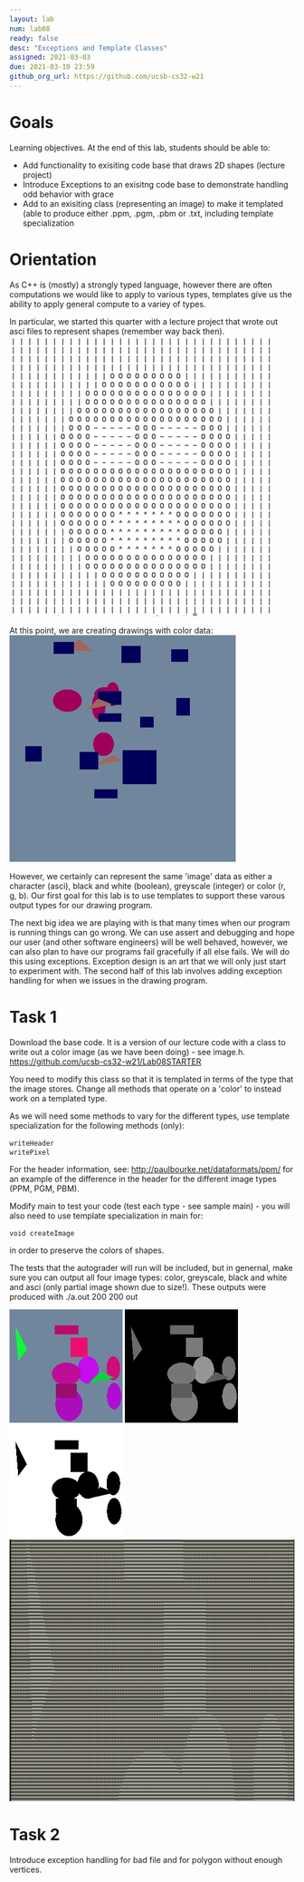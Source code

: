 ```yaml
---
layout: lab
num: lab08	
ready: false
desc: "Exceptions and Template Classes"
assigned: 2021-03-03
due: 2021-03-10 23:59
github_org_url: https://github.com/ucsb-cs32-w21
---
```


Goals
=====

Learning objectives. At the end of this lab, students should be able to:

- Add functionality to exisiting code base that draws 2D shapes (lecture project)
- Introduce Exceptions to an exisitng code base to demonstrate handling odd behavior with grace
- Add to an exisiting class (representing an image) to make it templated (able to produce either .ppm, .pgm, .pbm or .txt, including template specialization

Orientation
============

As C++ is (mostly) a strongly typed language, however there are often computations we would like to apply to various types, templates give us the ability to apply general compute to a variey of types.  

In particular, we started this quarter with a lecture project that wrote out asci files to represent shapes (remember way back then).
![](labImages/asciFace.png)

At this point, we are creating drawings with color data:<br>
![](labImages/movablejpg.jpg)

However, we certainly can represent the same 'image' data as either a character (asci), black and white (boolean), greyscale (integer) or color (r, g, b).  Our first goal for this lab is to use templates to support these varous output types for our drawing program.

The next big idea we are playing with is that many times when our program is running things can go wrong.  We can use assert and debugging and hope our user (and other software engineers) will be well behaved, however, we can also plan to have our programs fail gracefully if all else fails.  We will do this using exceptions.  Exception design is an art that we will only just start to experiment with.  The second half of this lab involves adding exception handling for when we issues in the drawing program.

Task 1
============

Download the base code.  It is a version of our lecture code with a class to write out a color image (as we have been doing) - see image.h.
https://github.com/ucsb-cs32-w21/Lab08STARTER

You need to modify this class so that it is templated in terms of the type that the image stores.  Change all methods that operate on a 'color' to instead work on a templated type.

As we will need some methods to vary for the different types, use template specialization for the following methods (only):
```
writeHeader
writePixel
```
For the header information, see: http://paulbourke.net/dataformats/ppm/
for an example of the difference in the header for the different image types (PPM, PGM, PBM).

Modify main to test your code (test each type - see sample main) - you will also need to use template specialization in main for:
```
void createImage
```
in order to preserve the colors of shapes.

The tests that the autograder will run will be included, but in genernal, make sure you can output all four image types: color, greyscale, black and white and asci (only partial image shown due to size!). These outputs were produced with ./a.out 200 200 out

![](labImages/outPPM.jpg)
![](labImages/outPGM.jpg)
![](labImages/outPBM.jpg)
![](labImages/partialAsci.png)

Task 2
============

Introduce exception handling for bad file and for polygon without enough vertices.





